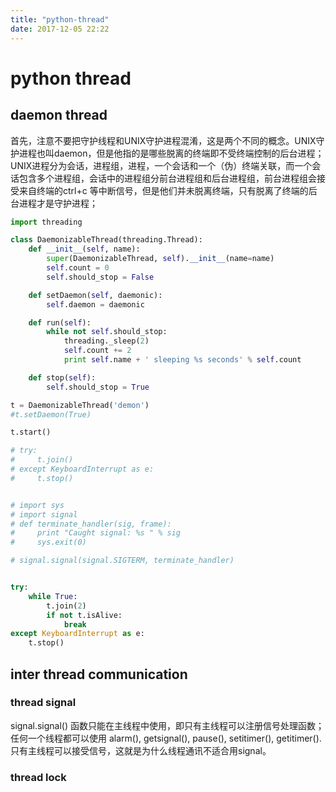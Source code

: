 ```yaml
---
title: "python-thread"
date: 2017-12-05 22:22
---
```

# python thread

## daemon thread
 
首先，注意不要把守护线程和UNIX守护进程混淆，这是两个不同的概念。UNIX守护进程也叫daemon，但是他指的是哪些脱离的终端即不受终端控制的后台进程；UNIX进程分为会话，进程组，进程，一个会话和一个（伪）终端关联，而一个会话包含多个进程组，会话中的进程组分前台进程组和后台进程组，前台进程组会接受来自终端的ctrl+c 等中断信号，但是他们并未脱离终端，只有脱离了终端的后台进程才是守护进程；
```python
import threading

class DaemonizableThread(threading.Thread):
    def __init__(self, name):
        super(DaemonizableThread, self).__init__(name=name)
        self.count = 0
        self.should_stop = False

    def setDaemon(self, daemonic):
        self.daemon = daemonic

    def run(self):
        while not self.should_stop:
            threading._sleep(2)
            self.count += 2
            print self.name + ' sleeping %s seconds' % self.count

    def stop(self):
        self.should_stop = True

t = DaemonizableThread('demon')
#t.setDaemon(True)

t.start()

# try:
#     t.join()
# except KeyboardInterrupt as e:
#     t.stop()


# import sys
# import signal
# def terminate_handler(sig, frame):
#     print "Caught signal: %s " % sig
#     sys.exit(0)

# signal.signal(signal.SIGTERM, terminate_handler)


try:
    while True:
        t.join(2)
        if not t.isAlive:
            break
except KeyboardInterrupt as e:
    t.stop()

```

## inter thread communication

### thread signal


signal.signal() 函数只能在主线程中使用，即只有主线程可以注册信号处理函数； 任何一个线程都可以使用 alarm(), getsignal(), pause(), setitimer(), getitimer(). 只有主线程可以接受信号，这就是为什么线程通讯不适合用signal。

### thread lock



